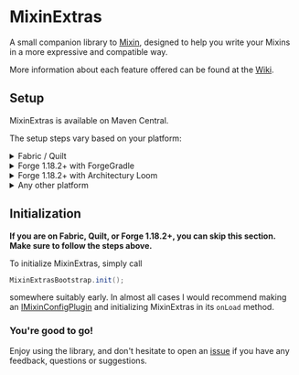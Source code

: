 # MixinExtras

A small companion library to [Mixin](https://github.com/SpongePowered/Mixin/), designed to help you write your Mixins in
a more expressive and compatible way.

More information about each feature offered can be found at the [Wiki](https://github.com/LlamaLad7/MixinExtras/wiki).

## Setup

MixinExtras is available on Maven Central.

The setup steps vary based on your platform:
<details><summary>Fabric / Quilt</summary>

```gradle
dependencies {
    include(implementation(annotationProcessor("io.github.llamalad7:mixinextras-fabric:0.2.0")))
}
```

</details>
<details><summary>Forge 1.18.2+ with ForgeGradle</summary>

```gradle
dependencies {
    implementation(annotationProcessor("io.github.llamalad7:mixinextras-common:0.2.0"))
    implementation(jarJar("io.github.llamalad7:mixinextras-forge:0.2.0")) {
        jarJar.ranged(it, "[0.2.0,)")
    }
}
```

</details>
<details><summary>Forge 1.18.2+ with Architectury Loom</summary>

```gradle
dependencies {
    implementation(annotationProcessor("io.github.llamalad7:mixinextras-common:0.2.0"))
    implementation(include("io.github.llamalad7:mixinextras-forge:0.2.0"))
}
```

</details>
<details><summary>Any other platform</summary>

This is only a rough guide. You will need to look into the specifics of setting up ShadowJar for your platform.

```gradle
plugins {
    id "com.github.johnrengelman.shadow" version "8.1.0"
}

configurations {
    implementation.extendsFrom shadow
}

dependencies {
    shadow(annotationProcessor("io.github.llamalad7:mixinextras-common:0.2.0"))
}

shadowJar {
    configurations = [project.configurations.shadow]
    relocate("com.llamalad7.mixinextras", "your.package.goes.here.mixinextras")
    mergeServiceFiles() // Very important!
}
```

</details>

## Initialization

**If you are on Fabric, Quilt, or Forge 1.18.2+, you can skip this section. Make sure to follow the steps above.**

To initialize MixinExtras, simply call

```java
MixinExtrasBootstrap.init();
```

somewhere suitably early. In almost all cases I would recommend making
an [IMixinConfigPlugin](https://github.com/SpongePowered/Mixin/blob/master/src/main/java/org/spongepowered/asm/mixin/extensibility/IMixinConfigPlugin.java)
and initializing MixinExtras in its `onLoad` method.

### You're good to go!

Enjoy using the library, and don't hesitate to open an [issue](https://github.com/LlamaLad7/MixinExtras/issues) if you
have any feedback, questions or suggestions.

